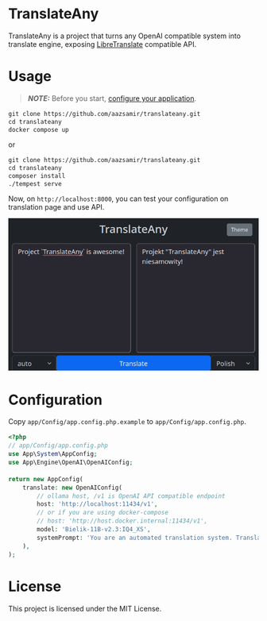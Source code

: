 # TranslateAny

TranslateAny is a project that turns any OpenAI compatible system into translate engine, exposing [LibreTranslate](https://github.com/LibreTranslate/LibreTranslate) compatible API.

# Usage

> **_NOTE:_** Before you start, [configure your application](#configuration).

```
git clone https://github.com/aazsamir/translateany.git
cd translateany
docker compose up
```
or
```
git clone https://github.com/aazsamir/translateany.git
cd translateany
composer install
./tempest serve
```

Now, on `http://localhost:8000`, you can test your configuration on translation page and use API.

![View](./docs/page.png)

# Configuration

Copy `app/Config/app.config.php.example` to `app/Config/app.config.php`.
```php
<?php
// app/Config/app.config.php
use App\System\AppConfig;
use App\Engine\OpenAI\OpenAIConfig;

return new AppConfig(
    translate: new OpenAIConfig(
        // ollama host, /v1 is OpenAI API compatible endpoint
        host: 'http://localhost:11434/v1',
        // or if you are using docker-compose
        // host: 'http://host.docker.internal:11434/v1',
        model: 'Bielik-11B-v2.3:IQ4_XS',
        systemPrompt: 'You are an automated translation system. Translate text to the target language. Do not add any additional information or context, just the translation.',
    ),
);
```

# License

This project is licensed under the MIT License.

